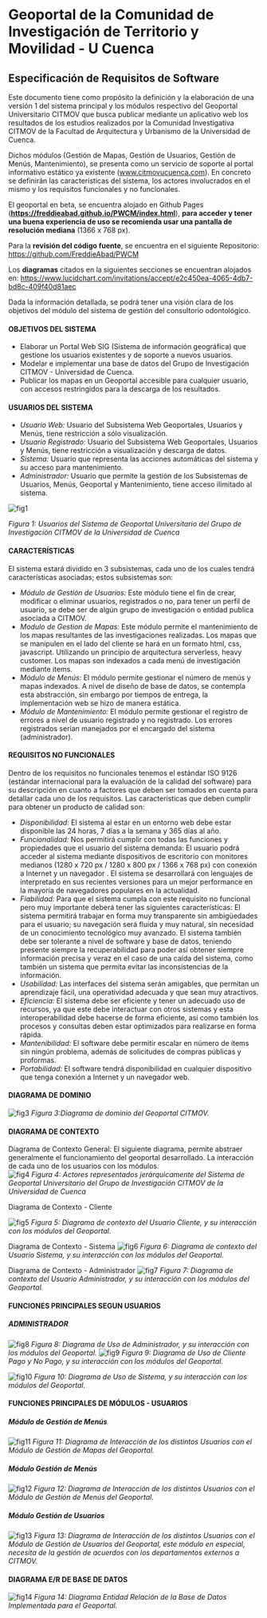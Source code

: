 # Geoportal de la Comunidad de Investigación de Territorio y Movilidad - U Cuenca

## Especificación de Requisitos de Software

Este documento tiene como propósito la definición y la elaboración de una versión 1 del sistema principal y los módulos respectivo del Geoportal Universitario CITMOV que busca publicar mediante un aplicativo web los resultados de los estudios realizados por la Comunidad Investigativa CITMOV de la Facultad de Arquitectura y Urbanismo de la Universidad de Cuenca. 

Dichos módulos (Gestión de Mapas, Gestión de Usuarios, Gestión de Menús,  Mantenimiento), se presenta como un servicio de soporte al portal informativo estático ya existente (www.citmovucuenca.com). En concreto se definirán las características del sistema, los actores involucrados en el mismo y los requisitos funcionales y no funcionales. 

El geoportal en beta, se encuentra alojado en Github Pages (__https://freddieabad.github.io/PWCM/index.html__), __para acceder y tener una buena experiencia de uso se recomienda usar una pantalla de resolución mediana__ (1366 x 768 px).

Para la __revisión del código fuente__, se encuentra en el siguiente Repositorio: https://github.com/FreddieAbad/PWCM 

Los __diagramas__ citados en la siguientes secciones se encuentran alojados en: https://www.lucidchart.com/invitations/accept/e2c450ea-4065-4db7-bd8c-409f40d81aec 

Dada la información detallada, se podrá tener una visión clara de los objetivos del módulo del sistema de gestión del consultorio odontológico.

#### OBJETIVOS DEL SISTEMA

* Elaborar un Portal Web SIG (Sistema de información geográfica) que gestione los usuarios existentes y de soporte a nuevos usuarios.
* Modelar e implementar una base de datos del Grupo de Investigación CITMOV -  Universidad de Cuenca.
* Publicar los mapas en un Geoportal accesible para cualquier usuario, con accesos restringidos para la descarga de los resultados.

#### USUARIOS DEL SISTEMA

* *Usuario Web:* Usuario del Subsistema Web Geoportales, Usuarios y Menús, tiene restricción a sólo visualización.
* *Usuario Registrado:* Usuario del Subsistema Web Geoportales, Usuarios y Menús, tiene restricción a visualización y descarga de datos.
* *Sistema:* Usuario que representa las acciones automáticas del sistema y su acceso para mantenimiento.
* *Administrador:* Usuario que permite la gestión de los Subsistemas de Usuarios, Menús, Geoportal y Mantenimiento, tiene acceso ilimitado al sistema.

![fig1](https://user-images.githubusercontent.com/38579765/69000800-55c6ba00-08a3-11ea-8483-88c4c755b7bf.jpg)

*Figura 1: Usuarios del Sistema de Geoportal Universitario del Grupo de Investigación CITMOV de la Universidad de Cuenca*

#### CARACTERÍSTICAS

El sistema estará dividido en 3 subsistemas, cada uno de los cuales tendrá características asociadas; estos subsistemas son:
* *Módulo de Gestión de Usuarios:* Este módulo tiene el fin de crear, modificar o eliminar usuarios, registrados o no, para tener un perfil de usuario, se debe ser de algún grupo de investigación o entidad publica asociada a CITMOV.
* *Modulo de Gestion de Mapas:* Este módulo permite el mantenimiento de los mapas resultantes de las investigaciones realizadas. Los mapas que se manipulen en el lado del cliente se hará en un formato html, css, javascript. Utilizando un principio de arquitectura serverless, heavy customer. Los mapas son indexados a cada menú de investigación mediante items.
* *Módulo de Menús:* El módulo permite gestionar el número de menús y mapas indexados. A nivel de diseño de base de datos, se contempla esta abstracción, sin embargo por tiempos de entrega, la implementación web se hizo de manera estática.
* *Módulo de Mantenimiento:* El módulo permite gestionar el registro de errores a nivel de usuario registrado y no registrado. Los errores registrados serian manejados por el encargado del sistema (administrador).

#### REQUISITOS NO FUNCIONALES

Dentro de los requisitos no funcionales tenemos el estándar ISO 9126 (estándar internacional para la evaluación de la calidad del software) para su descripción en cuanto a factores que deben ser tomados en cuenta para detallar cada uno de los requisitos. 
Las características que deben cumplir para obtener un producto de calidad son:
* *Disponibilidad:* El sistema al estar en un entorno web debe estar disponible las 24 horas, 7 días a la semana y 365 días al año.
* *Funcionalidad:* Nos permitirá cumplir con todas las funciones y propiedades que el usuario del sistema demanda:
El usuario podrá acceder al sistema mediante dispositivos de escritorio con monitores medianos (1280 x 720 px / 1280 x 800 px / 1366 x 768 px) con conexión a Internet y un navegador .
El sistema se desarrollará con lenguajes de interpretado en sus recientes versiones para un mejor performance en la mayoría de navegadores populares en la actualidad.
* *Fiabilidad:* Para que el sistema cumpla con este requisito no funcional pero muy importante deberá tener las siguientes características:
El sistema permitirá trabajar en forma muy transparente sin ambigüedades para el usuario; su navegación será fluida y muy natural, sin necesidad de un conocimiento tecnológico muy avanzado. 
El sistema también debe ser tolerante a nivel de software y base de datos, teniendo presente siempre la recuperabilidad para poder así obtener siempre información precisa y veraz en el caso de una caída del sistema, como también un sistema que permita evitar las inconsistencias de la información.
* *Usabilidad:* Las interfaces del sistema serán amigables, que permitan un aprendizaje fácil, una operatividad adecuada y que sean muy atractivos.
* *Eficiencia:* El sistema debe ser eficiente y tener un adecuado uso de recursos, ya que este debe interactuar con otros sistemas y esta interoperabilidad debe hacerse de forma eficiente, así como también los procesos y consultas deben estar optimizados para realizarse en forma rápida.
* *Mantenibilidad:* El software debe permitir escalar en número de ítems sin ningún problema, además de solicitudes de compras públicas y proformas.
* *Portabilidad:* El software tendrá disponibilidad en cualquier dispositivo que tenga conexión a Internet y un navegador web.

#### DIAGRAMA DE DOMINIO
![fig3](https://user-images.githubusercontent.com/38579765/69000801-55c6ba00-08a3-11ea-8f05-d62484cbb2a1.jpg)
*Figura 3:Diagrama de dominio del Geoportal CITMOV.*

#### DIAGRAMA DE CONTEXTO

Diagrama de Contexto General: El siguiente diagrama, permite abstraer generalmente el funcionamiento del geoportal desarrollado. La interacción de cada uno de los usuarios con los módulos.  
![fig4](https://user-images.githubusercontent.com/38579765/69000802-55c6ba00-08a3-11ea-9de7-47085e576995.jpg)
*Figura 4: Actores representados jerárquicamente del Sistema de Geoportal Universitario del Grupo de Investigación CITMOV de la Universidad de Cuenca*

Diagrama de Contexto - Cliente

![fig5](https://user-images.githubusercontent.com/38579765/69000803-565f5080-08a3-11ea-8583-282018096749.jpg)
*Figura 5: Diagrama de contexto del Usuario Cliente, y su interacción con los módulos del Geoportal.*

Diagrama de Contexto - Sistema
![fig6](https://user-images.githubusercontent.com/38579765/69000804-565f5080-08a3-11ea-8234-ded5504e470a.jpg)
*Figura 6: Diagrama de contexto del Usuario Sistema, y su interacción con los módulos del Geoportal.*

Diagrama de Contexto - Administrador
![fig7](https://user-images.githubusercontent.com/38579765/69000805-56f7e700-08a3-11ea-8808-b8f660a62667.jpg)
*Figura 7: Diagrama de contexto del Usuario Administrador, y su interacción con los módulos del Geoportal.*



#### FUNCIONES PRINCIPALES SEGUN USUARIOS
##### ADMINISTRADOR

![fig8](https://user-images.githubusercontent.com/38579765/69000806-56f7e700-08a3-11ea-853a-db46a29a1b50.jpg)
*Figura 8: Diagrama de Uso de Administrador, y su interacción con los módulos del Geoportal.*
![fig9](https://user-images.githubusercontent.com/38579765/69000807-56f7e700-08a3-11ea-82ff-d794dc6c023f.jpg)
*Figura 9: Diagrama de Uso de Cliente Pago y No Pago, y su interacción con los módulos del Geoportal.*

![fig10](https://user-images.githubusercontent.com/38579765/69000808-58291400-08a3-11ea-8021-b8bba6417eb4.jpg)
*Figura 10: Diagrama de Uso de Sistema, y su interacción con los módulos del Geoportal.*

#### FUNCIONES PRINCIPALES DE MÓDULOS - USUARIOS

##### Módulo de Gestión de Menús
![fig11](https://user-images.githubusercontent.com/38579765/69000809-58c1aa80-08a3-11ea-88ab-2d92109e8816.jpg)
*Figura 11: Diagrama de Interacción de los distintos Usuarios con el Módulo de Gestión de Mapas del Geoportal.*

##### Módulo Gestión de Menús
![fig12](https://user-images.githubusercontent.com/38579765/69000810-58c1aa80-08a3-11ea-93c9-d9bc881a3d7c.jpg)
*Figura 12: Diagrama de Interacción de los distintos Usuarios con el Módulo de Gestión de Menús del Geoportal.*

##### Módulo Gestión de Usuarios
![fig13](https://user-images.githubusercontent.com/38579765/69000811-595a4100-08a3-11ea-825f-9930d74bc902.jpg)
*Figura 13: Diagrama de Interacción de los distintos Usuarios con el Módulo de Gestión de Usuarios del Geoportal, este módulo en especial, necesita de la gestión de acuerdos con los departamentos externos a CITMOV.*

#### DIAGRAMA E/R DE BASE DE DATOS
![fig14](https://user-images.githubusercontent.com/38579765/69000812-595a4100-08a3-11ea-9e2d-2ab2eca83435.jpg)
*Figura 14: Diagrama Entidad Relación de la Base de Datos Implementada para el Geoportal.*
